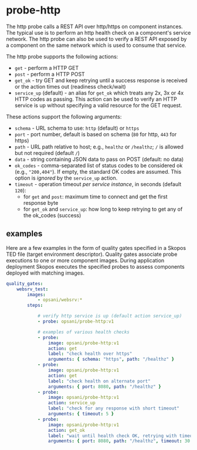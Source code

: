 # probe-http
The http probe calls a REST API over http/https on component instances.  The typical use is to perform an http health check on a component's service network.  The http probe can also be used to verify a REST API exposed by a component on the same network which is used to consume that service.

The http probe supports the following actions:

* `get` - perform a HTTP GET
* `post` - perform a HTTP POST
* `get_ok` - try GET and keep retrying until a success response is received or the action times out (readiness check/wait)
* `service_up` (default) - an alias for `get_ok` which treats any 2x, 3x or 4x HTTP codes as passing.  This action can be used to verify an HTTP service is up without specifying a valid resource for the GET request.

These actions support the following arguments:

* `schema` - URL schema to use: `http` (default) or `https`
* `port` - port number, default is based on schema (`80` for http, `443` for https)
* `path` - URL path relative to host; e.g., `healthz` or `/healthz`; `/` is allowed but not required (default `/`)
* `data` - string containing JSON data to pass on POST (default: no data)
* `ok_codes` - comma-separated list of status codes to be considered ok (e.g., `"200,404"`). If empty, the standard OK codes are assumed.  This option is *ignored* by the `service_up` action.
* `timeout` - operation timeout *per service instance*, in seconds (default `120`):
    * for `get` and `post`: maximum time to connect and get the first response byte
    * for `get_ok` and `service_up`: how long to keep retrying to get any of the ok_codes (success)

## examples

Here are a few examples in the form of quality gates specified in a Skopos TED file (target environment descriptor).  Quality gates associate probe executions to one or more component images.  During application deployment Skopos executes the specified probes to assess components deployed with matching images.

```yaml
quality_gates:
    websrv_test:
        images:
            - opsani/websrv:*
        steps:

            # verify http service is up (default action service_up)
            - probe: opsani/probe-http:v1

            # examples of various health checks
            - probe:
                image: opsani/probe-http:v1
                action: get
                label: "check health over https"
                arguments: { schema: "https", path: "/healthz" }
            - probe:
                image: opsani/probe-http:v1
                action: get
                label: "check health on alternate port"
                arguments: { port: 8080, path: "/healthz" }
            - probe:
                image: opsani/probe-http:v1
                action: service_up
                label: "check for any response with short timeout"
                arguments: { timeout: 5 }
            - probe:
                image: opsani/probe-http:v1
                action: get_ok
                label: "wait until health check OK, retrying with timeout"
                arguments: { port: 8080, path: "/healthz", timeout: 30 }
```
